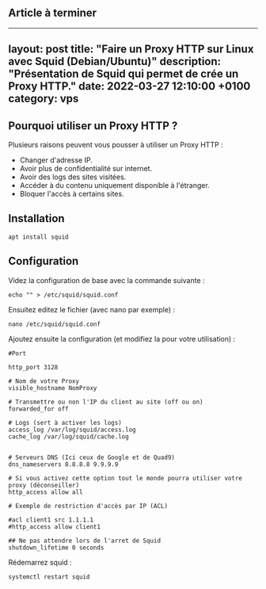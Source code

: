 ## Article à terminer

---
layout: post
title: "Faire un Proxy HTTP sur Linux avec Squid (Debian/Ubuntu)"
description: "Présentation de Squid qui permet de crée un Proxy HTTP."
date: 2022-03-27 12:10:00 +0100
category: vps
---

## Pourquoi utiliser un Proxy HTTP ?

Plusieurs raisons peuvent vous pousser à utiliser un Proxy HTTP :

* Changer d'adresse IP.
* Avoir plus de confidentialité sur internet.
* Avoir des logs des sites visitées.
* Accéder à du contenu uniquement disponible à l'étranger.
* Bloquer l'accès à certains sites.

## Installation 

```
apt install squid
```

## Configuration

Videz la configuration de base avec la commande suivante :

```
echo "" > /etc/squid/squid.conf
```

Ensuitez editez le fichier (avec nano par exemple) :

```
nano /etc/squid/squid.conf
```

Ajoutez ensuite la configuration (et modifiez la pour votre utilisation) :

```
#Port

http_port 3128

# Nom de votre Proxy
visible_hostname NomProxy

# Transmettre ou non l'IP du client au site (off ou on)
forwarded_for off

# Logs (sert à activer les logs)
access_log /var/log/squid/access.log
cache_log /var/log/squid/cache.log


# Serveurs DNS (Ici ceux de Google et de Quad9)
dns_nameservers 8.8.8.8 9.9.9.9

# Si vous activez cette option tout le monde pourra utiliser votre proxy (déconseiller)
http_access allow all 

# Exemple de restriction d'accès par IP (ACL)

#acl client1 src 1.1.1.1
#http_access allow client1

## Ne pas attendre lors de l'arret de Squid
shutdown_lifetime 0 seconds
```

Rédemarrez squid :

```
systemctl restart squid
```
